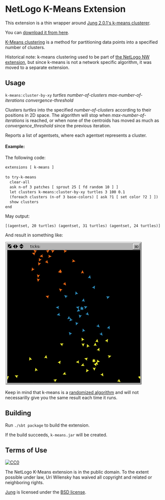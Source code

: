 # NetLogo K-Means Extension

This extension is a thin wrapper around [Jung 2.0.1's k-means clusterer](http://jung.sourceforge.net/doc/api/edu/uci/ics/jung/algorithms/util/KMeansClusterer.html).

You can [download it from here](https://github.com/NetLogo/K-Means-Extension/releases/).

[K-Means clustering](http://en.wikipedia.org/wiki/K-means_clustering) is a method for partitioning data points into a specified number of clusters.

Historical note: k-means clustering used to be part of [the NetLogo NW extension](https://github.com/NetLogo/NW-Extension), but since k-means is not a network specific algorithm, it was moved to a separate extension.

## Usage

`k-means:cluster-by-xy` _turtles_ _number-of-clusters_ _max-number-of-iterations_ _convergence-threshold_

Clusters _turtles_ into the specified _number-of-clusters_ according to their positions in 2D space. The algorithm will stop when _max-number-of-iterations_ is reached, or when none of the centroids has moved as much as _convergence_threshold_ since the previous iteration.

Reports a list of agentsets, where each agentset represents a cluster.

#### Example:

The following code:

    extensions [ k-means ]

    to try-k-means
      clear-all
      ask n-of 3 patches [ sprout 25 [ fd random 10 ] ]
      let clusters k-means:cluster-by-xy turtles 3 100 0.1
      (foreach clusters (n-of 3 base-colors) [ ask ?1 [ set color ?2 ] ])
      show clusters
    end

May output:

    [(agentset, 20 turtles) (agentset, 31 turtles) (agentset, 24 turtles)]

And result in something like:

![sample clustering](doc/sample-clustering.png)

Keep in mind that k-means is a [randomized algorithm](http://en.wikipedia.org/wiki/Random_algorithm) and will not necessarilly give you the same result each time it runs.

## Building

Run `./sbt package` to build the extension.

If the build succeeds, `k-means.jar` will be created.

## Terms of Use

[![CC0](http://i.creativecommons.org/p/zero/1.0/88x31.png)](http://creativecommons.org/publicdomain/zero/1.0/)

The NetLogo K-Means extension is in the public domain.  To the extent possible under law, Uri Wilensky has waived all copyright and related or neighboring rights.

[Jung](http://jung.sourceforge.net/) is licensed under the [BSD license](http://jung.sourceforge.net/license.txt).
